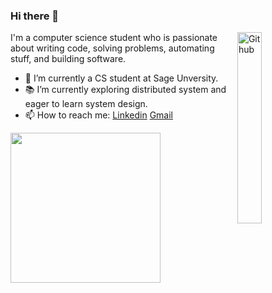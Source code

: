 ### Hi there 👋

<img width="28%" align="right" alt="Github" src="https://user-images.githubusercontent.com/48678280/88862734-4903af80-d201-11ea-968b-9c939d88a37c.gif" />

I'm a computer science student who is passionate about writing code, solving problems, automating stuff, and building software.

- 🔭 I’m currently a CS student at Sage Unversity.
- 📚 I’m currently exploring distributed system and eager to learn system design.
- 📫 How to reach me: [Linkedin](https://www.linkedin.com/in/abhaygupta45) [Gmail](mailto:ab04012003@gmail.com)
<!-- - 👯 I’m looking for a software development internship. -->

<img width="240" src="https://github-readme-streak-stats.herokuapp.com/?user=abhaygupta45&stroke=ffffff&background=1c1917&ring=0891b2&fire=0891b2&currStreakNum=ffffff&currStreakLabel=0891b2&sideNums=ffffff&sideLabels=ffffff&dates=ffffff&hide_border=true" />
